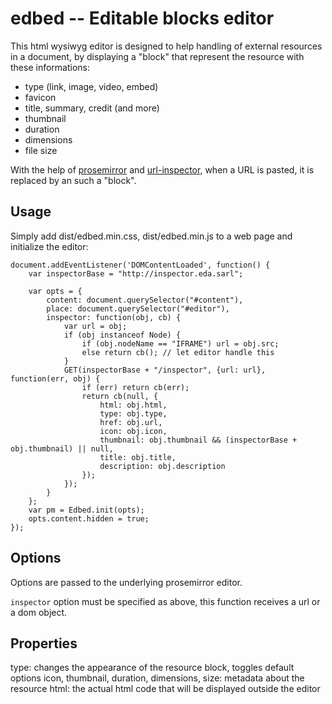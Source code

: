 edbed -- Editable blocks editor
===============================

This html wysiwyg editor is designed to help handling of external resources in a document,
by displaying a "block" that represent the resource with these informations:

- type (link, image, video, embed)
- favicon
- title, summary, credit (and more)
- thumbnail
- duration
- dimensions
- file size

With the help of [prosemirror](https://prosemirror.net) and [url-inspector](https://github.com/kapouer/url-inspector),
when a URL is pasted, it is replaced by an such a "block".


Usage
-----

Simply add dist/edbed.min.css, dist/edbed.min.js to a web page and initialize the editor:

```
document.addEventListener('DOMContentLoaded', function() {
	var inspectorBase = "http://inspector.eda.sarl";

	var opts = {
		content: document.querySelector("#content"),
		place: document.querySelector("#editor"),
		inspector: function(obj, cb) {
			var url = obj;
			if (obj instanceof Node) {
				if (obj.nodeName == "IFRAME") url = obj.src;
				else return cb(); // let editor handle this
			}
			GET(inspectorBase + "/inspector", {url: url}, function(err, obj) {
				if (err) return cb(err);
				return cb(null, {
					html: obj.html,
					type: obj.type,
					href: obj.url,
					icon: obj.icon,
					thumbnail: obj.thumbnail && (inspectorBase + obj.thumbnail) || null,
					title: obj.title,
					description: obj.description
				});
			});
		}
	};
	var pm = Edbed.init(opts);
	opts.content.hidden = true;
});
```

Options
-------

Options are passed to the underlying prosemirror editor.

`inspector` option must be specified as above, this function receives a url or
a dom object.

Properties
----------

type: changes the appearance of the resource block, toggles default options
icon, thumbnail, duration, dimensions, size: metadata about the resource
html: the actual html code that will be displayed outside the editor

